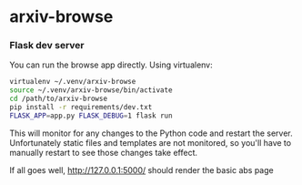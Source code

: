 # arxiv-browse

### Flask dev server

You can run the browse app directly. Using virtualenv:

```bash
virtualenv ~/.venv/arxiv-browse
source ~/.venv/arxiv-browse/bin/activate
cd /path/to/arxiv-browse
pip install -r requirements/dev.txt
FLASK_APP=app.py FLASK_DEBUG=1 flask run
```

This will monitor for any changes to the Python code and restart the server.
Unfortunately static files and templates are not monitored, so you'll have to
manually restart to see those changes take effect.

If all goes well, http://127.0.0.1:5000/ should render the basic abs page
